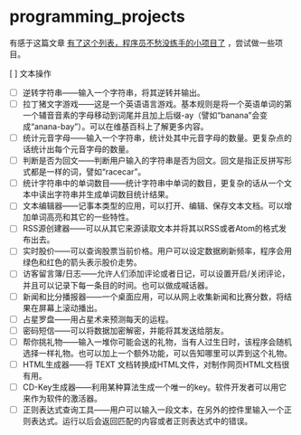 # programming_projects

有感于这篇文章 [有了这个列表，程序员不愁没练手的小项目了](http://blog.jobbole.com/49762/) ，尝试做一些项目。

[ ] 文本操作
* [ ] 逆转字符串——输入一个字符串，将其逆转并输出。
* [ ] 拉丁猪文字游戏——这是一个英语语言游戏。基本规则是将一个英语单词的第一个辅音音素的字母移动到词尾并且加上后缀-ay（譬如“banana”会变成“anana-bay”）。可以在维基百科上了解更多内容。
* [ ] 统计元音字母——输入一个字符串，统计处其中元音字母的数量。更复杂点的话统计出每个元音字母的数量。
* [ ] 判断是否为回文——判断用户输入的字符串是否为回文。回文是指正反拼写形式都是一样的词，譬如“racecar”。
* [ ] 统计字符串中的单词数目——统计字符串中单词的数目，更复杂的话从一个文本中读出字符串并生成单词数目统计结果。
* [ ] 文本编辑器——记事本类型的应用，可以打开、编辑、保存文本文档。可以增加单词高亮和其它的一些特性。
* [ ] RSS源创建器——可以从其它来源读取文本并将其以RSS或者Atom的格式发布出去。
* [ ] 实时股价——可以查询股票当前价格。用户可以设定数据刷新频率，程序会用绿色和红色的箭头表示股价走势。
* [ ] 访客留言簿/日志——允许人们添加评论或者日记，可以设置开启/关闭评论，并且可以记录下每一条目的时间。也可以做成喊话器。
* [ ] 新闻和比分播报器——一个桌面应用，可以从网上收集新闻和比赛分数，将结果在屏幕上滚动播出。
* [ ] 占星罗盘——用占星术来预测每天的运程。
* [ ] 密码短信——可以将数据加密解密，并能将其发送给朋友。
* [ ] 帮你挑礼物——输入一堆你可能会送的礼物，当有人过生日时，该程序会随机选择一样礼物。也可以加上一个额外功能，可以告知哪里可以弄到这个礼物。
* [ ] HTML生成器——将 TEXT 文档转换成HTML文件，对制作网页HTML文档很有用。
* [ ] CD-Key生成器——利用某种算法生成一个唯一的key。软件开发者可以用它来作为软件的激活器。
* [ ] 正则表达式查询工具——用户可以输入一段文本，在另外的控件里输入一个正则表达式。运行以后会返回匹配的内容或者正则表达式中的错误。
